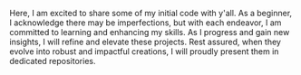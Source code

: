 Here, I am excited to share some of my initial code with y'all. As a beginner, I acknowledge there may be imperfections, but with each endeavor, I am committed to learning and enhancing my skills. As I progress and gain new insights, I will refine and elevate these projects. Rest assured, when they evolve into robust and impactful creations, I will proudly present them in dedicated repositories.
